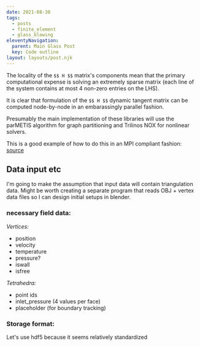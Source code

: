 ```yaml
---
date: 2021-08-30
tags:
  - posts
  - finite_element
  - glass_blowing
eleventyNavigation:
  parent: Main Glass Post
  key: Code outline
layout: layouts/post.njk
---
```


The locality of the `$$ H $$` matrix's components mean that the primary computational expense
is solving an extremely sparse matrix (each line of the system contains at most 4 non-zero entries on the LHS).

It is clear that formulation of the `$$ H $$` dynamic tangent matrix can be computed node-by-node in an embarassingly
parallel fashion. 

Presumably the main implementation of these libraries will use the parMETIS algorithm for graph partitioning
and Trilinos NOX for nonlinear solvers.

This is a good example of how to do this in an MPI compliant fashion:
  [source](https://github.com/trilinos/Trilinos/blob/master/packages/nox/examples/epetra/NOX_1DFEMNonlinear/FiniteElementProblem.C)

## Data input etc

I'm going to make the assumption that input data will contain triangulation data. Might be worth creating a separate program
that reads OBJ + vertex data files so I can design initial setups in blender.

### necessary field data:
_Vertices:_
* position
* velocity
* temperature
* pressure?
* iswall
* isfree
  

_Tetrahedra:_
* point ids
* inlet_pressure (4 values per face)
* placeholder (for boundary tracking)


### Storage format:
Let's use hdf5 because it seems relatively standardized 